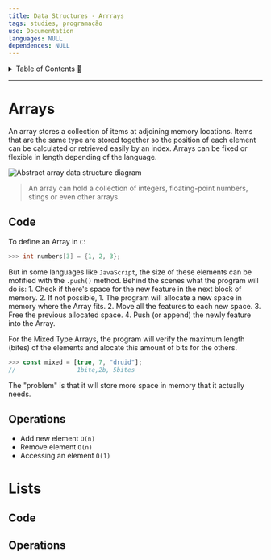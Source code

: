 ```yaml
---
title: Data Structures - Arrrays
tags: studies, programação
use: Documentation
languages: NULL
dependences: NULL
---
```


<details> <summary>Table of Contents 🔖</summary>

- [Arrays](#arrays)
	- [Code](#code)
	- [Operations](#operations)
- [Lists](#lists)
	- [Code](#code-1)
	- [Operations](#operations-1)

</details>

---

# Arrays

An array stores a collection of items at adjoining memory locations. Items that are the same type are stored together so the position of each element can be calculated or retrieved easily by an index. Arrays can be fixed or flexible in length depending of the language.

![Abstract array data structure diagram](https://cdn.ttgtmedia.com/rms/onlineimages/sqlserver-one_dimensional_array_four_elements-f_mobile.png)
> An array can hold a collection of integers, floating-point numbers, stings or even other arrays.

## Code

To define an Array in `C`:
```c
>>> int numbers[3] = {1, 2, 3};
```

But in some languages like `JavaScript`, the size of these elements can be mofified with the `.push()` method. Behind the scenes what the program will do is:
	1. Check if there's space for the new feature in the next block of memory. 
	2. If not possible,
		1. The program will allocate a new space in memory where the Array fits.
		2. Move all the features to each new space.
		3. Free the previous allocated space.
		4. Push (or append) the newly feature into the Array. 


For the Mixed Type Arrays, the program will verify the maximum length (bites) of the elements and alocate this amount of bits for the others.

```javascript
>>> const mixed = [true, 7, "druid"];
//			       1bite,2b, 5bites
```

The "problem" is that it will store more space in memory that it actually needs.

## Operations
- Add new element `O(n)`
- Remove element `O(n)`
- Accessing an element `O(1)`

# Lists
## Code
## Operations